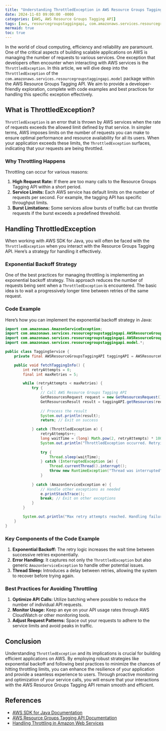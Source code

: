 ```yaml
---
title: "Understanding ThrottledException in AWS Resource Groups Tagging API"
date: 2024-11-03 09:00:00 -0000
categories: [AWS, AWS Resource Groups Tagging API]
tags: [aws, resourcegroupstaggingapi, com.amazonaws.services.resourcegroupstaggingapi.model]
mermaid: true
toc: true
---
```



In the world of cloud computing, efficiency and reliability are paramount. One of the critical aspects of building scalable applications on AWS is managing the number of requests to various services. One exception that developers often encounter when interacting with AWS services is the `ThrottledException`. In this article, we will dive deep into the `ThrottledException` of the `com.amazonaws.services.resourcegroupstaggingapi.model` package within the AWS Resource Groups Tagging API. We aim to provide a developer-friendly exploration, complete with code examples and best practices for handling this specific exception effectively.

## What is ThrottledException?

`ThrottledException` is an error that is thrown by AWS services when the rate of requests exceeds the allowed limit defined by that service. In simpler terms, AWS imposes limits on the number of requests you can make to ensure optimal performance and resource availability for all its users. When your application exceeds these limits, the `ThrottledException` surfaces, indicating that your requests are being throttled.

### Why Throttling Happens

Throttling can occur for various reasons:

1. **High Request Rate:** If there are too many calls to the Resource Groups Tagging API within a short period.
2. **Service Limits:** Each AWS service has default limits on the number of requests per second. For example, the tagging API has specific throughput limits.
3. **Burst Limitations:** Some services allow bursts of traffic but can throttle requests if the burst exceeds a predefined threshold.

## Handling ThrottledException

When working with AWS SDK for Java, you will often be faced with the `ThrottledException` when you interact with the Resource Groups Tagging API. Here’s a strategy for handling it effectively.

### Exponential Backoff Strategy

One of the best practices for managing throttling is implementing an exponential backoff strategy. This approach reduces the number of requests being sent when a `ThrottledException` is encountered. The basic idea is to wait a progressively longer time between retries of the same request.

### Code Example

Here’s how you can implement the exponential backoff strategy in Java:

```java
import com.amazonaws.AmazonServiceException;
import com.amazonaws.services.resourcegroupstaggingapi.AWSResourceGroupsTaggingAPI;
import com.amazonaws.services.resourcegroupstaggingapi.AWSResourceGroupsTaggingAPIClientBuilder;
import com.amazonaws.services.resourcegroupstaggingapi.model.*;

public class TaggingService {
    private final AWSResourceGroupsTaggingAPI taggingAPI = AWSResourceGroupsTaggingAPIClientBuilder.defaultClient();

    public void fetchTaggingInfo() {
        int retryAttempts = 0;
        final int maxRetries = 5;

        while (retryAttempts < maxRetries) {
            try {
                // Call AWS Resource Groups Tagging API
                GetResourcesRequest request = new GetResourcesRequest();
                GetResourcesResult result = taggingAPI.getResources(request);
                
                // Process the result
                System.out.println(result);
                return; // Exit on success

            } catch (ThrottledException e) {
                retryAttempts++;
                long waitTime = (long) Math.pow(2, retryAttempts) * 100; // Exponential backoff
                System.out.println("ThrottledException occurred. Retrying in " + waitTime + "ms");
                
                try {
                    Thread.sleep(waitTime);
                } catch (InterruptedException ie) {
                    Thread.currentThread().interrupt();
                    throw new RuntimeException("Thread was interrupted", ie);
                }
                
            } catch (AmazonServiceException e) {
                // Handle other exceptions as needed
                e.printStackTrace();
                break; // Exit on other exceptions
            }
        }

        System.out.println("Max retry attempts reached. Handling failure.");
    }
}
```

### Key Components of the Code Example

1. **Exponential Backoff:** The retry logic increases the wait time between successive retries exponentially.
2. **Error Handling:** It captures not only the `ThrottledException` but also generic `AmazonServiceException` to handle other potential issues.
3. **Thread Sleep:** Introduces a delay between retries, allowing the system to recover before trying again.

### Best Practices for Avoiding Throttling

1. **Optimize API Calls:** Utilize batching where possible to reduce the number of individual API requests.
2. **Monitor Usage:** Keep an eye on your API usage rates through AWS CloudWatch or other monitoring tools.
3. **Adjust Request Patterns:** Space out your requests to adhere to the service limits and avoid peaks in traffic.

## Conclusion

Understanding `ThrottledException` and its implications is crucial for building efficient applications on AWS. By employing robust strategies like exponential backoff and following best practices to minimize the chances of hitting throttling limits, you can enhance the resilience of your application and provide a seamless experience to users. Through proactive monitoring and optimization of your service calls, you will ensure that your interactions with the AWS Resource Groups Tagging API remain smooth and efficient.

## References

- [AWS SDK for Java Documentation](https://docs.aws.amazon.com/sdk-for-java/index.html)
- [AWS Resource Groups Tagging API Documentation](https://docs.aws.amazon.com/ARG/latest/APIReference/Welcome.html)
- [Handling Throttling in Amazon Web Services](https://aws.amazon.com/premiumsupport/knowledge-center/general-throttling-limits/)